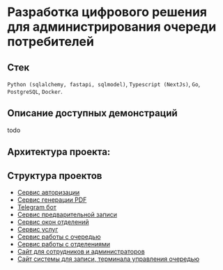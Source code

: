 # Разработка цифрового решения для администрирования очереди потребителей

## Стек
`Python (sqlalchemy, fastapi, sqlmodel)`, `Typescript (NextJs)`, `Go`, `PostgreSQL`, `Docker`.

## Описание доступных демонстраций

todo

## Архитектура проекта:


## Структура проектов
- [Сервис авторизации](https://github.com/mzhn-fsp-dnr/auth)
- [Сервис генерации PDF](https://github.com/mzhn-fsp-dnr/pdf-generator)
- [Telegram бот](https://github.com/mzhn-fsp-dnr/telegram-bot)
- [Сервис предварительной записи](https://github.com/mzhn-fsp-dnr/prereg)
- [Сервис окон отделений](https://github.com/mzhn-fsp-dnr/windows)
- [Сервис услуг](https://github.com/mzhn-fsp-dnr/services)
- [Сервис работы с очередью](https://github.com/mzhn-fsp-dnr/queue)
- [Сервис работы с отделениями](https://github.com/mzhn-fsp-dnr/offices)
- [Сайт для сотрудников и администраторов](https://github.com/mzhn-fsp-dnr/frontend-admin)
- [Сайт системы для записи, терминала управления очередью](https://github.com/mzhn-fsp-dnr/frontend-client)
